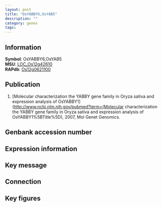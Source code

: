 ```yaml
---
layout: post
title: "OsYABBY6,OsYAB5"
description: ""
category: genes
tags: 
---
```


## Information
__Symbol__: OsYABBY6,OsYAB5  
__MSU__: [LOC_Os12g42610](http://rice.plantbiology.msu.edu/cgi-bin/ORF_infopage.cgi?orf=LOC_Os12g42610)  
__RAPdb__: [Os12g0621100](http://rapdb.dna.affrc.go.jp/viewer/gbrowse_details/irgsp1?name=Os12g0621100)  

## Publication
1. [Molecular characterization the YABBY gene family in Oryza sativa and expression analysis of OsYABBY1](http://www.ncbi.nlm.nih.gov/pubmed?term=(Molecular characterization the YABBY gene family in Oryza sativa and expression analysis of OsYABBY1%5BTitle%5D), 2007, Mol Genet Genomics.

## Genbank accession number

## Expression information

## Key message

## Connection

## Key figures


